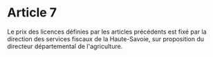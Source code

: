 # Article 7

Le prix des licences définies par les articles précédents est fixé par la direction des services fiscaux de la Haute-Savoie, sur proposition du directeur départemental de l'agriculture.
